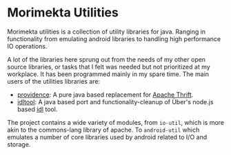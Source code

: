 Morimekta Utilities
===================

Morimekta utilities is a collection of utility libraries for java. Ranging
in functionality from emulating android libraries to handling high performance
IO operations.

A lot of the libraries here sprung out from the needs of my other open source
libraries, or tasks that I felt was needed but not prioritized at my workplace.
It has been programmed mainly in my spare time. The main users of the
utilities libraries are:

* [providence](http://www.morimekta.net/providence/): A pure java based
  replacement for [Apache Thrift](https://thrift.apache.org/).
* [idltool](https://github.com/morimekta/idltool): A java based port and
  functionality-cleanup of Über's node.js based [idl](https://github.com/uber-node/idl)
  tool.

The project contains a wide variety of modules, from `io-util`, which is
more akin to the commons-lang library of apache. To `android-util` which
emulates a number of core libraries used by android related to I/O and
storage.